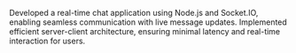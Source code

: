 Developed a real-time chat application using Node.js and Socket.IO, enabling seamless communication with live message updates. Implemented efficient server-client architecture, ensuring minimal latency and real-time interaction for users.
